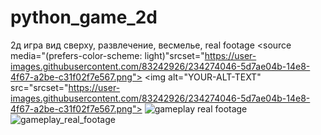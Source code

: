 # python_game_2d
2д игра вид сверху, развлечение, весмелье, real footage
<picture>
 <source media="(prefers-color-scheme: dark)" srcset="https://user-images.githubusercontent.com/83242926/234274046-5d7ae04b-14e8-4f67-a2be-c31f02f7e567.png">
 <source media="(prefers-color-scheme: light)"srcset="https://user-images.githubusercontent.com/83242926/234274046-5d7ae04b-14e8-4f67-a2be-c31f02f7e567.png">
 <img alt="YOUR-ALT-TEXT" src="srcset="https://user-images.githubusercontent.com/83242926/234274046-5d7ae04b-14e8-4f67-a2be-c31f02f7e567.png">
</picture>
![gameplay real footage ](https://user-images.githubusercontent.com/83242926/234274046-5d7ae04b-14e8-4f67-a2be-c31f02f7e567.png)
![gameplay_real_footage](https://user-images.githubusercontent.com/83242926/234274376-5734f052-fd9f-4f50-8fda-0085ccbdfb13.png)
